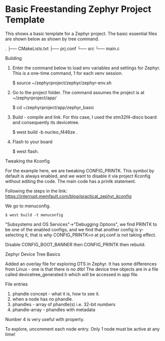 # Basic Freestanding Zephyr Project Template

This shows a basic template for a Zephyr project.  The basic essential files
are shown below as shown by tree command.

.
├── CMakeLists.txt
├── prj.conf
└── src
    └── main.c
    

Building

1. Enter the command below to load env variables and settings for Zephyr.
   This is a one-time command, 1 for each venv session.
   
   $ source ~/zephyrproject/zephyr/zephyr-env.sh


2. Go to the project folder.  The command assumes the project is at
   ~/zephyrproject/app/
   
   $ cd ~/zephyrproject/app/zephyr_basic


3. Build - compile and link.  For this case, I used the stm32f4-disco board
   and consequently its devicetree.
   
   $ west build -b nucleo_f446ze .


4. Flash to your board

   $ west flash.


Tweaking the Kconfig

For the example here, we are tweaking CONFIG_PRINTK.  This symbol by default
is always enabled, and we want to disable it via project Kconfig without 
editing the code.  The main code has a printk statement.

Following the steps in the link:
https://interrupt.memfault.com/blog/practical_zephyr_kconfig

We go to menuconfig.

    $ west build -t menuconfig
    
"Subsystems and OS Services"->"Debugging Options", we find PRINTK to be one
of the enabled configs, and we find that another config is y-selecting it,
that is why CONFIG_PRINTK=n at prj.conf is not taking effect.

Disable CONFIG_BOOT_BANNER then CONFIG_PRINTK then rebuild.


Zephyr Device Tree Basics

Added an overlay file for exploring DTS in Zephyr.  It has some differences
from Linux - one is that there is no dtb!  The device tree objects are in 
a file called devicetree_generated.h which will be accessed in app file.

File entries

1. phandle concept - what it is, how to see it.
2. when a node has no phandle.
3. phandles - array of phandle(s) i.e. 32-bit numbers
4. phandle-array - phandles with metadata

Number 4 is very useful with <gpios> property.

To explore, uncomment each node entry.  Only 1 node must be active at any
time!
